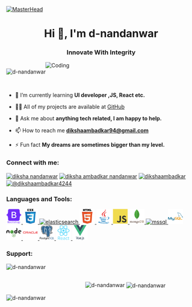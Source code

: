 [![MasterHead](https://www.aalpha.net/wp-content/uploads/2020/12/full-stack-development.gif)](https://d-nandanwar.in)
<h1 align="center">Hi 👋, I'm d-nandanwar</h1>
<h3 align="center">Innovate With Integrity</h3>
<img align="right" alt="Coding" width="400" src="https://th.bing.com/th/id/OIP.3Y8v_3Vp4y2M7ck0TGqncgHaF5?w=222&h=180&c=7&r=0&o=5&dpr=1.3&pid=1.7">

<p align="left"> <img src="https://komarev.com/ghpvc/?username=d-nandanwar&label=Profile%20views&color=0e75b6&style=flat" alt="d-nandanwar" /> </p>

<p align="left"> <a href="https://twitter.com/" target="blank"><img src="https://img.shields.io/twitter/follow/?logo=twitter&style=for-the-badge" alt="" /></a> </p>

- 🌱 I’m currently learning **UI developer ,JS, React etc.**

- 👨‍💻 All of my projects are available at [GitHub](GitHub)

- 💬 Ask me about **anything tech related, I am happy to help.**

- 📫 How to reach me **dikshaambadkar94@gmail.com**

- ⚡ Fun fact **My dreams are sometimes bigger than my level.**

<h3 align="left">Connect with me:</h3>
<p align="left">
<a href="https://linkedin.com/in/diksha nandanwar" target="blank"><img align="center" src="https://raw.githubusercontent.com/rahuldkjain/github-profile-readme-generator/master/src/images/icons/Social/linked-in-alt.svg" alt="diksha nandanwar" height="30" width="40" /></a>
<a href="https://fb.com/diksha ambadkar nandanwar" target="blank"><img align="center" src="https://raw.githubusercontent.com/rahuldkjain/github-profile-readme-generator/master/src/images/icons/Social/facebook.svg" alt="diksha ambadkar nandanwar" height="30" width="40" /></a>
<a href="https://instagram.com/dikshaambadkar" target="blank"><img align="center" src="https://raw.githubusercontent.com/rahuldkjain/github-profile-readme-generator/master/src/images/icons/Social/instagram.svg" alt="dikshaambadkar" height="30" width="40" /></a>
<a href="https://www.youtube.com/c/@dikshaambadkar4244" target="blank"><img align="center" src="https://raw.githubusercontent.com/rahuldkjain/github-profile-readme-generator/master/src/images/icons/Social/youtube.svg" alt="@dikshaambadkar4244" height="30" width="40" /></a>
</p>

<h3 align="left">Languages and Tools:</h3>
<p align="left"> <a href="https://getbootstrap.com" target="_blank" rel="noreferrer"> <img src="https://raw.githubusercontent.com/devicons/devicon/master/icons/bootstrap/bootstrap-plain-wordmark.svg" alt="bootstrap" width="40" height="40"/> </a> <a href="https://www.w3schools.com/css/" target="_blank" rel="noreferrer"> <img src="https://raw.githubusercontent.com/devicons/devicon/master/icons/css3/css3-original-wordmark.svg" alt="css3" width="40" height="40"/> </a> <a href="https://www.elastic.co" target="_blank" rel="noreferrer"> <img src="https://www.vectorlogo.zone/logos/elastic/elastic-icon.svg" alt="elasticsearch" width="40" height="40"/> </a> <a href="https://www.w3.org/html/" target="_blank" rel="noreferrer"> <img src="https://raw.githubusercontent.com/devicons/devicon/master/icons/html5/html5-original-wordmark.svg" alt="html5" width="40" height="40"/> </a> <a href="https://www.java.com" target="_blank" rel="noreferrer"> <img src="https://raw.githubusercontent.com/devicons/devicon/master/icons/java/java-original.svg" alt="java" width="40" height="40"/> </a> <a href="https://developer.mozilla.org/en-US/docs/Web/JavaScript" target="_blank" rel="noreferrer"> <img src="https://raw.githubusercontent.com/devicons/devicon/master/icons/javascript/javascript-original.svg" alt="javascript" width="40" height="40"/> </a> <a href="https://www.mongodb.com/" target="_blank" rel="noreferrer"> <img src="https://raw.githubusercontent.com/devicons/devicon/master/icons/mongodb/mongodb-original-wordmark.svg" alt="mongodb" width="40" height="40"/> </a> <a href="https://www.microsoft.com/en-us/sql-server" target="_blank" rel="noreferrer"> <img src="https://www.svgrepo.com/show/303229/microsoft-sql-server-logo.svg" alt="mssql" width="40" height="40"/> </a> <a href="https://www.mysql.com/" target="_blank" rel="noreferrer"> <img src="https://raw.githubusercontent.com/devicons/devicon/master/icons/mysql/mysql-original-wordmark.svg" alt="mysql" width="40" height="40"/> </a> <a href="https://nodejs.org" target="_blank" rel="noreferrer"> <img src="https://raw.githubusercontent.com/devicons/devicon/master/icons/nodejs/nodejs-original-wordmark.svg" alt="nodejs" width="40" height="40"/> </a> <a href="https://www.oracle.com/" target="_blank" rel="noreferrer"> <img src="https://raw.githubusercontent.com/devicons/devicon/master/icons/oracle/oracle-original.svg" alt="oracle" width="40" height="40"/> </a> <a href="https://www.postgresql.org" target="_blank" rel="noreferrer"> <img src="https://raw.githubusercontent.com/devicons/devicon/master/icons/postgresql/postgresql-original-wordmark.svg" alt="postgresql" width="40" height="40"/> </a> <a href="https://reactjs.org/" target="_blank" rel="noreferrer"> <img src="https://raw.githubusercontent.com/devicons/devicon/master/icons/react/react-original-wordmark.svg" alt="react" width="40" height="40"/> </a> <a href="https://vuejs.org/" target="_blank" rel="noreferrer"> <img src="https://raw.githubusercontent.com/devicons/devicon/master/icons/vuejs/vuejs-original-wordmark.svg" alt="vuejs" width="40" height="40"/> </a> </p>

<h3 align="left">Support:</h3>
<p><a href="https://www.buymeacoffee.com/d-nandanwar"> <img align="left" src="https://cdn.buymeacoffee.com/buttons/v2/default-yellow.png" height="50" width="210" alt="d-nandanwar" /></a></p><br><br>

<p><img align="left" src="https://github-readme-stats.vercel.app/api/top-langs?username=d-nandanwar&show_icons=true&locale=en&layout=compact" alt="d-nandanwar" /></p>

<p>&nbsp;<img align="center" src="https://github-readme-stats.vercel.app/api?username=d-nandanwar&show_icons=true&locale=en" alt="d-nandanwar" /></p>

<p><img align="center" src="https://github-readme-streak-stats.herokuapp.com/?user=d-nandanwar&" alt="d-nandanwar" /></p>


